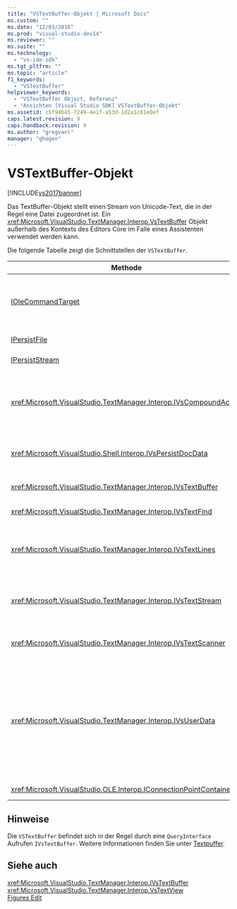 ```yaml
---
title: "VSTextBuffer-Objekt | Microsoft Docs"
ms.custom: ""
ms.date: "12/03/2016"
ms.prod: "visual-studio-dev14"
ms.reviewer: ""
ms.suite: ""
ms.technology: 
  - "vs-ide-sdk"
ms.tgt_pltfrm: ""
ms.topic: "article"
f1_keywords: 
  - "VSTextBuffer"
helpviewer_keywords: 
  - "VSTextBuffer Object, Referenz"
  - "Ansichten [Visual Studio SDK] VSTextBuffer-Objekt"
ms.assetid: c5f94b45-7249-4e1f-a53d-1d2a1c61e0ef
caps.latest.revision: 9
caps.handback.revision: 9
ms.author: "gregvanl"
manager: "ghogen"
---
```

# VSTextBuffer-Objekt
[!INCLUDE[vs2017banner](../code-quality/includes/vs2017banner.md)]

Das TextBuffer\-Objekt stellt einen Stream von Unicode\-Text, die in der Regel eine Datei zugeordnet ist. Ein <xref:Microsoft.VisualStudio.TextManager.Interop.VsTextBuffer> Objekt außerhalb des Kontexts des Editors Core im Falle eines Assistenten verwendet werden kann.  
  
 Die folgende Tabelle zeigt die Schnittstellen der `VSTextBuffer`.  
  
|Methode|Beschreibung|  
|-------------|------------------|  
|[IOleCommandTarget](http://msdn.microsoft.com/library/windows/desktop/ms683797)|Standard\-OLE\-Schnittstelle. Hauptsächlich verwendet für das Rückgängig\/Wiederholen\-Behandlung im Puffer.|  
|[IPersistFile](http://msdn.microsoft.com/library/windows/desktop/ms687223)|Standard\-OLE\-Schnittstelle.|  
|[IPersistStream](http://msdn.microsoft.com/library/windows/desktop/ms690091)|Standard\-OLE\-Schnittstelle.|  
|<xref:Microsoft.VisualStudio.TextManager.Interop.IVsCompoundAction>|Ermöglicht die Erstellung von zusammengesetzte Wörter Aktionen \(Aktionen, die in einer einzelnen Rückgängig\/Wiederholen\-Einheit gruppiert sind\).|  
|<xref:Microsoft.VisualStudio.Shell.Interop.IVsPersistDocData>|Ermöglicht die Dauerhaftigkeit der Daten von den Textpuffer verwaltet.|  
|<xref:Microsoft.VisualStudio.TextManager.Interop.IVsTextBuffer>|Stellt die grundlegenden Dienste. von vielen Clients verwendet.|  
|<xref:Microsoft.VisualStudio.TextManager.Interop.IVsTextFind>|Zum Suchen eines Puffers verwendet.|  
|<xref:Microsoft.VisualStudio.TextManager.Interop.IVsTextLines>|Bietet lesen und Schreiben von Funktionen mithilfe der zweidimensionale Koordinaten. Erbt von `IVsTextBuffer`.|  
|<xref:Microsoft.VisualStudio.TextManager.Interop.IVsTextStream>|Bietet lesen und Schreiben von Funktionen mit eindimensionalen Koordinaten. Erbt von `IVsTextBuffer`.|  
|<xref:Microsoft.VisualStudio.TextManager.Interop.IVsTextScanner>|Bietet schnelle, datenstromorientierten, sequenziellen Zugriff auf Text im Puffer.|  
|<xref:Microsoft.VisualStudio.TextManager.Interop.IVsUserData>|Bietet Zugriff auf eine generische Auflistung von Eigenschaften. Die wichtigste Eigenschaft ist der Name oder der Moniker des Puffers. Sie können Ihre eigenen zufällige Daten in den Puffer mit dieser Schnittstelle durch eine GUID erstellen und verwenden es als Schlüssel speichern.|  
|<xref:Microsoft.VisualStudio.OLE.Interop.IConnectionPointContainer>|Verbindungspunkte unterstützt für Ereignisse.|  
  
## Hinweise  
 Die `VSTextBuffer` befindet sich in der Regel durch eine `QueryInterface` Aufrufen `IVsTextBuffer`. Weitere Informationen finden Sie unter [Textpuffer](../extensibility/accessing-the-text-buffer-by-using-the-legacy-api.md).  
  
## Siehe auch  
 <xref:Microsoft.VisualStudio.TextManager.Interop.IVsTextBuffer>   
 <xref:Microsoft.VisualStudio.TextManager.Interop.VsTextView>   
 [Figures Edit](http://msdn.microsoft.com/de-de/f08872bd-fd9c-4e36-8cf2-a2a2622ef986)